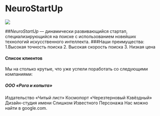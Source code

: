 # NeuroStartUp
![](https://netology-code.github.io/git-homeworks/introduction/assets/logo.png)

##*NeuroStartUp* — динамически развивающийся стартап, специализирующийся на поиске с использованием новейших технологий искусственного интеллекта.
###Наши преимущества:
1.Высокая точность поиска
2. Высокая скорость поиска
3. Низкая цена

#### Список клиентов
Мы на столько крутые, что уже успели поработать со следующими компаниями:

##### ООО «Рога и копыта»
Издательство «Читый лист»
Космопорт «Черезтерновый Кзвёздный»
Дизайн-студия имени Слишком Известного Персонажа
Нас можно найти в google.com.